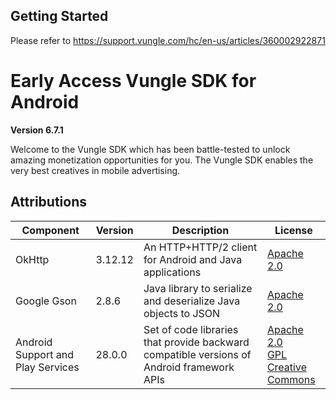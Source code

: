 ## Getting Started
Please refer to https://support.vungle.com/hc/en-us/articles/360002922871

Early Access Vungle SDK for Android
=======================

**Version 6.7.1**

Welcome to the Vungle SDK which has been battle-tested to unlock amazing monetization opportunities for you.  The Vungle SDK enables the very best creatives in mobile advertising. 
## Attributions

| Component                         | Version | Description                                                                               | License                                                                        |
|-----------------------------------|---------|-------------------------------------------------------------------------------------------|--------------------------------------------------------------------------------|
| OkHttp                            | 3.12.12 | An HTTP+HTTP/2 client for Android and  Java applications                                  | [Apache 2.0](https://www.apache.org/licenses/LICENSE-2.0)                      |
| Google Gson                       | 2.8.6   | Java library to serialize and deserialize Java objects to JSON                            | [Apache 2.0](https://www.apache.org/licenses/LICENSE-2.0)                      |
| Android Support and Play Services | 28.0.0  | Set of code libraries that provide backward compatible versions of Android framework APIs | [Apache 2.0 <br/> GPL <br/> Creative Commons](https://developer.android.com/license) |
